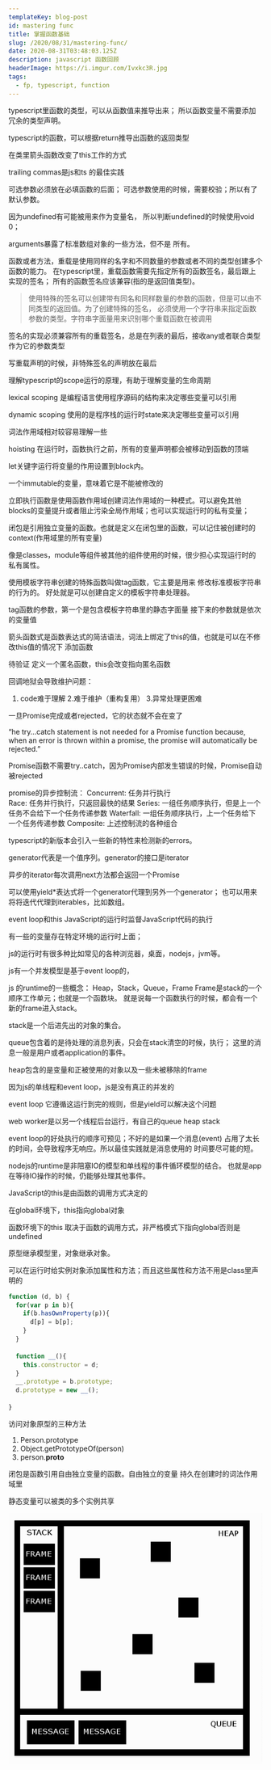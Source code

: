 ```yaml
---
templateKey: blog-post
id: mastering func
title: 掌握函数基础
slug: /2020/08/31/mastering-func/
date: 2020-08-31T03:48:03.125Z
description: javascript 函数回顾
headerImage: https://i.imgur.com/Ivxkc3R.jpg
tags:
  - fp, typescript, function
---
```


typescript里函数的类型，可以从函数值来推导出来；
所以函数变量不需要添加冗余的类型声明。


typescript的函数，可以根据return推导出函数的返回类型

在类里箭头函数改变了this工作的方式


trailing commas是js和ts 的最佳实践

可选参数必须放在必填函数的后面；
可选参数使用的时候，需要校验；所以有了
默认参数。

因为undefined有可能被用来作为变量名，
所以判断undefined的时候使用void 0；


arguments暴露了标准数组对象的一些方法，但不是
所有。

函数或者方法，重载是使用同样的名字和不同数量的参数或者不同的类型创建多个函数的能力。
在typescript里，重载函数需要先指定所有的函数签名，最后跟上实现的签名；
所有的函数签名应该兼容(指的是返回值类型)。

> 使用特殊的签名可以创建带有同名和同样数量的参数的函数，但是可以由不同类型的返回值。为了创建特殊的签名，
必须使用一个字符串来指定函数参数的类型。字符串字面量用来识别哪个重载函数在被调用


签名的实现必须兼容所有的重载签名，总是在列表的最后，接收any或者联合类型作为它的参数类型

写重载声明的时候，非特殊签名的声明放在最后



理解typescript的scope运行的原理，有助于理解变量的生命周期

lexical scoping
是编程语言使用程序源码的结构来决定哪些变量可以引用

dynamic scoping
使用的是程序栈的运行时state来决定哪些变量可以引用

词法作用域相对较容易理解一些




hoisting
在运行时，函数执行之前，所有的变量声明都会被移动到函数的顶端

let关键字运行将变量的作用设置到block内。

一个immutable的变量，意味着它是不能被修改的


立即执行函数是使用函数作用域创建词法作用域的一种模式。可以避免其他blocks的变量提升或者阻止污染全局作用域；也可以实现运行时的私有变量；

闭包是引用独立变量的函数。也就是定义在闭包里的函数，可以记住被创建时的context(作用域里的所有变量)

像是classes，module等组件被其他的组件使用的时候，很少担心实现运行时的私有属性。

使用模板字符串创建的特殊函数叫做tag函数，它主要是用来
修改标准模板字符串的行为的。
好处就是可以创建自定义的模板字符串处理器。

tag函数的参数，第一个是包含模板字符串里的静态字面量
接下来的参数就是依次的变量值

箭头函数式是函数表达式的简洁语法，词法上绑定了this的值，也就是可以在不修改this值的情况下
添加函数


待验证
定义一个匿名函数，this会改变指向匿名函数

回调地狱会导致维护问题：
1. code难于理解
2.难于维护（重构复用）
3.异常处理更困难


一旦Promise完成或者rejected，它的状态就不会在变了

“he try…catch statement is not needed for a Promise function because, when an error is thrown within a promise, the promise will automatically be rejected.”

Promise函数不需要try..catch，因为Promise内部发生错误的时候，Promise自动被rejected

promise的异步控制流：
Concurrent: 任务并行执行  
Race: 任务并行执行，只返回最快的结果
Series: 一组任务顺序执行，但是上一个任务不会给下一个任务传递参数
Waterfall: 一组任务顺序执行，上一个任务给下一个任务传递参数
Composite: 上述控制流的各种组合

typescript的新版本会引入一些新的特性来检测新的errors。

generator代表是一个值序列。generator的接口是iterator

异步的iterator每次调用next方法都会返回一个Promise

可以使用yield*表达式将一个generator代理到另外一个generator；
也可以用来将将迭代代理到iterables，比如数组。

event loop和this
JavaScript的运行时监督JavaScript代码的执行

有一些的变量存在特定环境的运行时上面；

js的运行时有很多种比如常见的各种浏览器，桌面，nodejs，jvm等。

js有一个并发模型是基于event loop的，

js 的runtime的一些概念：
Heap，Stack，Queue，Frame
Frame是stack的一个顺序工作单元；也就是一个函数块。
就是说每一个函数执行的时候，都会有一个新的frame进入stack。

stack是一个后进先出的对象的集合。

queue包含着的是待处理的消息列表，只会在stack清空的时候，执行；
这里的消息一般是用户或者application的事件。

heap包含的是变量和正被使用的对象以及一些未被移除的frame


因为js的单线程和event loop，js是没有真正的并发的

event loop
它遵循这运行到完的规则，但是yield可以解决这个问题

web worker是以另一个线程后台运行，有自己的queue heap stack

event loop的好处执行的顺序可预见；不好的是如果一个消息(event)
占用了太长的时间，会导致程序无响应。所以最佳实践就是消息使用的
时间要尽可能的短。

nodejs的runtime是非阻塞IO的模型和单线程的事件循环模型的结合。
也就是app在等待IO操作的时候，仍能够处理其他事件。

JavaScript的this是由函数的调用方式决定的

在global环境下，this指向global对象

函数环境下的this
取决于函数的调用方式，非严格模式下指向global否则是undefined

原型继承模型里，对象继承对象。

可以在运行时给实例对象添加属性和方法；而且这些属性和方法不用是class里声明的
``` javascript
function (d, b) {
  for(var p in b){
    if(b.hasOwnProperty(p)){
      d[p] = b[p];
    }
  }

  function __(){
    this.constructor = d;
  }
  __.prototype = b.prototype;
  d.prototype = new __();

}
```

访问对象原型的三种方法
1. Person.prototype
2. Object.getPrototypeOf(person)
3. person.__proto__

闭包是函数引用自由独立变量的函数。自由独立的变量
持久在创建时的词法作用域里


静态变量可以被类的多个实例共享



![frames](/static/assets/js——runtime@2x.png 'frame')

